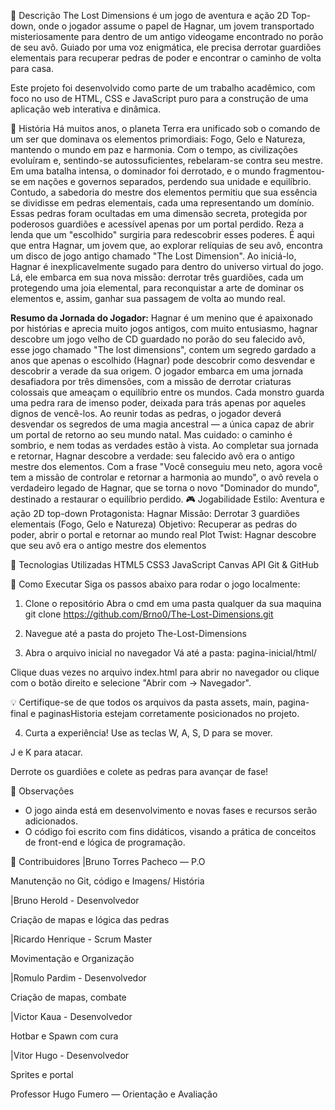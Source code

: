 📖 Descrição
The Lost Dimensions é um jogo de aventura e ação 2D Top-down, onde o jogador assume o papel de Hagnar, um jovem transportado misteriosamente para dentro de um antigo videogame encontrado no porão de seu avô. Guiado por uma voz enigmática, ele precisa derrotar guardiões elementais para recuperar pedras de poder e encontrar o caminho de volta para casa.

Este projeto foi desenvolvido como parte de um trabalho acadêmico, com foco no uso de HTML, CSS e JavaScript puro para a construção de uma aplicação web interativa e dinâmica.

🌌 História
Há muitos anos, o planeta Terra era unificado sob o comando de um ser que dominava os elementos primordiais: Fogo, Gelo e Natureza, mantendo o mundo em paz e harmonia. Com o tempo, as civilizações evoluíram e, sentindo-se autossuficientes, rebelaram-se contra seu mestre. Em uma batalha intensa, o dominador foi derrotado, e o mundo fragmentou-se em nações e governos separados, perdendo sua unidade e equilíbrio.
Contudo, a sabedoria do mestre dos elementos permitiu que sua essência se dividisse em pedras elementais, cada uma representando um domínio. Essas pedras foram ocultadas em uma dimensão secreta, protegida por poderosos guardiões e acessível apenas por um portal perdido. Reza a lenda que um "escolhido" surgiria para redescobrir esses poderes.
É aqui que entra Hagnar, um jovem que, ao explorar relíquias de seu avô, encontra um disco de jogo antigo chamado "The Lost Dimension". Ao iniciá-lo, Hagnar é inexplicavelmente sugado para dentro do universo virtual do jogo. Lá, ele embarca em sua nova missão: derrotar três guardiões, cada um protegendo uma joia elemental, para reconquistar a arte de dominar os elementos e, assim, ganhar sua passagem de volta ao mundo real.

**Resumo da Jornada do Jogador:**
Hagnar é um menino que é apaixonado por histórias e aprecia muito jogos antigos, com muito entusiasmo, hagnar descobre um jogo velho de CD guardado no porão do seu falecido avô, esse jogo chamado "The lost dimensions", contem um segredo gardado a anos que apenas o escolhido (Hagnar) pode descobrir como desvendar e descobrir a verade da sua origem. O jogador embarca em uma jornada desafiadora por três dimensões, com a missão de derrotar criaturas colossais que ameaçam o equilíbrio entre os mundos. Cada monstro guarda uma pedra rara de imenso poder, deixada para trás apenas por aqueles dignos de vencê-los. Ao reunir todas as pedras, o jogador deverá desvendar os segredos de uma magia ancestral — a única capaz de abrir um portal de retorno ao seu mundo natal. Mas cuidado: o caminho é sombrio, e nem todas as verdades estão à vista. Ao completar sua jornada e retornar, Hagnar descobre a verdade: seu falecido avô era o antigo mestre dos elementos. Com a frase "Você conseguiu meu neto, agora você tem a missão de controlar e retornar a harmonia ao mundo", o avô revela o verdadeiro legado de Hagnar, que se torna o novo "Dominador do mundo", destinado a restaurar o equilíbrio perdido.
🎮 Jogabilidade
Estilo: Aventura e ação 2D top-down
Protagonista: Hagnar
Missão: Derrotar 3 guardiões elementais (Fogo, Gelo e Natureza)
Objetivo: Recuperar as pedras do poder, abrir o portal e retornar ao mundo real
Plot Twist: Hagnar descobre que seu avô era o antigo mestre dos elementos

🧱 Tecnologias Utilizadas
HTML5
CSS3
JavaScript
Canvas API
Git & GitHub

🔧 Como Executar
Siga os passos abaixo para rodar o jogo localmente:

1. Clone o repositório
Abra o cmd em uma pasta qualquer da sua maquina
git clone https://github.com/Brno0/The-Lost-Dimensions.git

2. Navegue até a pasta do projeto
 The-Lost-Dimensions  

3. Abra o arquivo inicial no navegador
Vá até a pasta:
pagina-inicial/html/

Clique duas vezes no arquivo index.html para abrir no navegador
ou clique com o botão direito e selecione "Abrir com → Navegador".

💡 Certifique-se de que todos os arquivos da pasta assets, main, pagina-final e paginasHistoria estejam corretamente posicionados no projeto.

4. Curta a experiência!
Use as teclas W, A, S, D para se mover.

J e K para atacar.

Derrote os guardiões e colete as pedras para avançar de fase!

📌 Observações
- O jogo ainda está em desenvolvimento e novas fases e recursos serão adicionados.
- O código foi escrito com fins didáticos, visando a prática de conceitos de front-end e lógica de programação.

👥 Contribuidores
|Bruno Torres Pacheco — P.O

  Manutenção no Git, código e Imagens/ História

|Bruno Herold - Desenvolvedor

  Criação de mapas e lógica das pedras

|Ricardo Henrique - Scrum Master

  Movimentação e Organização

|Romulo Pardim - Desenvolvedor

  Criação de mapas, combate

|Victor Kaua - Desenvolvedor

  Hotbar e Spawn com cura

|Vitor Hugo - Desenvolvedor

  Sprites e portal

Professor Hugo Fumero — Orientação e Avaliação
